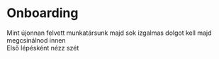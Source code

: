 # Onboarding

Mint újonnan felvett munkatársunk majd sok izgalmas dolgot kell majd megcsinálnod innen  
Első lépésként nézz szét
